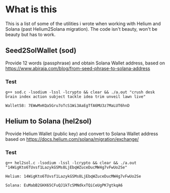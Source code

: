 # What is this
This is a list of some of the utilities i wrote when working with Helium and Solana (past Helium2Solana migration).
The code isn't beauty, won't be beauty but has to work.




## Seed2SolWallet (sod)
Provide 12 words (passphrase) and obtain Solana Wallet address, 
based on https://www.abiraja.com/blog/from-seed-phrase-to-solana-address


### Test

`g++ sod.c -lsodium -lssl -lcrypto && clear && ./a.out "crush desk brain index action subject tackle idea trim unveil lawn live"`

`Wallet58: 7EWwMxKQa5Gru7oTcS1Wi3AaEgTfA6MU3z7MaLUT6hnD`  



## Helium to Solana (hel2sol)
Provide Helium Wallet (public key) and convert to Solana Wallet address
based on https://docs.helium.com/solana/migration/exchange/

### Test
`g++ hel2sol.c -lsodium -lssl -lcrypto && clear && ./a.out  "14WigKto6TUvsf1LazykGSMs8LjEbqWZuceDucMW4g7vFwUo2Se"`

`Helium: 14WigKto6TUvsf1LazykGSMs8LjEbqWZuceDucMW4g7vFwUo2Se`

`Solana: EuMabB2GHX65CFuQJ1kTcSMNdkxTQiCeUgPK7gtkqA6`
